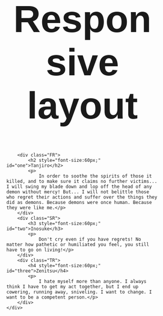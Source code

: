 <!doctype html>
<html>
<head>
	<meta charset="utf-8">
	<meta name="viewport" content="device-width, initial-scale=1">
	<title>Responsive Layout</title>

<style>
*{
	box-sizing: border-box;
}
h1{
	font-size:100px;
	font-family: sans-serif;
	text-align: center;
}
 #one{
	position: relative;
	left: 140px;
}
#two{
	position: relative;
	left: 140px;
	bottom: 50px;
}
}
}
#three{
	position: relative;
	bottom: 700px;
}
	
}
	p{
		border: 1px solid black;
		background-color: black;
		width: 100%;
		color: white;
		font-style: italic;
		font-size: 40px;
	}
	.row{ 
		width: 100%;
	}

/** ----------BIG DEVICES----------**/
@media (min-width: 992px){
	.FR,.SR,.TR{
		float: left;
		border: 15px solid white;
		background-color: darkolivegreen;
	}
	.FR{
		width:33.33%;
	}
	.SR{
		width:33.33%;
	}
	.TR{
		width:33.33%;
	}
}

/** ----------MEDIUM DEVICES----------**/
@media (min-width: 768px) and (max-width: 991px){
	.FR,.SR,.TR {
			float: left;
		border: 15px solid white;
		background-color: darkolivegreen;
	}
	.FR{
		width:50%;
	}
	.SR{
		width:50%;
	}
	.TR{
		width:100%;
	}
}

/** ----------SMALL DEVICES----------**/
@media (max-width: 767px){
	.FR,.SR,.TR {
			float: left;
		border: 15px solid white;
		background-color: darkolivegreen;
	}
	.FR{
		width:100%;
	}
	.SR{
		width:100%;
	}
	.TR{
		width:100%;
	}
}

</style>
</head>
<body>
    <h1>Responsive layout</h1>
   
    	<div class="FR">
    		<h2 style="font-size:60px;" id="one">Tanjiro</h2>
    		<p>	
				In order to soothe the spirits of those it killed, and to make sure it claims no further victims... I will swing my blade down and lop off the head of any demon without mercy! But... I will not belittle those who regret their actions and suffer over the things they did as demons. Because demons were once human. Because they were like me.</p>
    	</div>
    	<div class="SR">
    		<h3 style="font-size:60px;" id="two">Inosuke</h3>
    		<p>
    			Don't cry even if you have regrets! No matter how pathetic or humiliated you feel, you still have to go on living!</p>
    	</div>
    	<div class="TR">
    		<h4 style="font-size:60px;" id="three">Zenitsu</h4>
    		<p>
    			I hate myself more than anyone. I always think I have to get my act together, but I end up cowering, running away, sniveling. I want to change. I want to be a competent person.</p>
    	</div>
    </div>

</body>
</html> 
